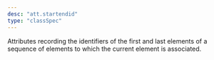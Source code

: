 ```yaml
---
desc: "att.startendid"
type: "classSpec"
---
```


Attributes recording the identifiers of the first and last elements of a sequence
of
elements to which the current element is associated.